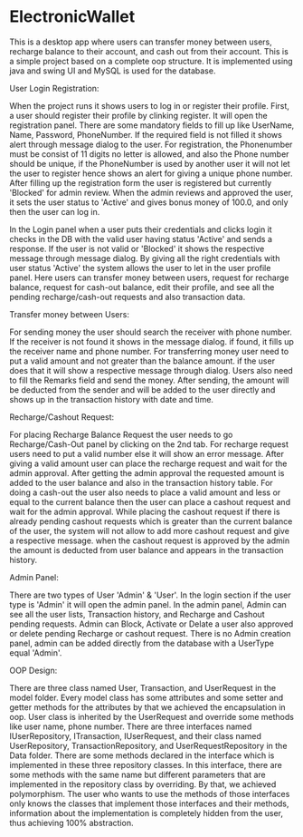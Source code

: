 # ElectronicWallet 
This is a desktop app where users can transfer money between users, recharge balance to their account, and cash out from their account. This is a simple project based on a complete oop
structure. It is implemented using java and swing UI and MySQL is used for the database. 

User Login Registration:

When the project runs it shows users to log in or register their profile. First, a user should register their profile by clinking register. It will open the registration panel. There are some mandatory fields to fill up like UserName, Name, Password, PhoneNumber. If the required field is not filled it shows alert through message dialog to the user. For registration, the Phonenumber must be consist of 11 digits no letter is allowed, and also the Phone number should be unique, if the PhoneNumber is used by another user it will not let the user to register hence shows an alert for giving a unique phone number. After filling up the registration form the user is registered but currently 'Blocked' for admin review. When the admin reviews and approved the user, it sets the user status to 'Active' and gives bonus money of 100.0, and only then the user can log in.

In the Login panel when a user puts their credentials and clicks login it checks in the DB with the valid user having status 'Active' and sends a response. If the user is not valid or 'Blocked' it shows the respective message through message dialog. By giving all the right credentials with user status 'Active' the system allows the user to let in the user profile panel. Here users can transfer money between users, request for recharge balance, request for cash-out balance, edit their profile, and see all the pending recharge/cash-out requests and also transaction data.

Transfer money between Users:

For sending money the user should search the receiver with phone number. If the receiver is not found it shows in the message dialog. if found, it fills up the receiver name and phone number. For transferring money user need to put a valid amount and not greater than the balance amount. if the user does that it will show a respective message through dialog. Users also need to fill the Remarks field and send the money. After sending, the amount will be deducted from the sender and will be added to the user directly and shows up in the transaction history with date and time.

Recharge/Cashout Request:

For placing Recharge Balance Request the user needs to go Recharge/Cash-Out panel by clicking on the 2nd tab. For recharge request users need to put a valid number else it will show an error message. After giving a valid amount user can place the recharge request and wait for the admin approval. After getting the admin approval the requested amount is added to the user balance and also in the transaction history table. For doing a cash-out the user also needs to place a valid amount and less or equal to the current balance then the user can place a cashout request and wait for the admin approval. While placing the cashout request if there is already pending cashout requests which is greater than the current balance of the user, the system will not allow to add more cashout request and give a respective message. when the cashout request is approved by the admin the amount is deducted from user balance and appears in the transaction history.

Admin Panel:

There are two types of User 'Admin' & 'User'. In the login section if the user type is 'Admin' it will open the admin panel. In the admin panel, Admin can see all the user lists, Transaction history, and Recharge and Cashout pending requests. Admin can Block, Activate or Delate a user also approved or delete pending Recharge or cashout request. There is no Admin creation panel, admin can be added directly from the database with a UserType equal 'Admin'.

OOP Design: 

There are three class named User, Transaction, and UserRequest in the model folder. Every model class has some attributes and some setter and getter methods for the attributes by that we achieved the encapsulation in oop. User class is inherited by the UserRequest and override some methods like user name, phone number. There are three interfaces named IUserRepository, ITransaction, IUserRequest, and their class named UserRepository, TransactionRepository, and UserRequestRepository in the Data folder. There are some methods declared in the interface which is implemented in these three repository classes. In this interface, there are some methods with the same name but different parameters that are implemented in the repository class by overriding. By that, we achieved polymorphism. The user who wants to use the methods of those interfaces only knows the classes that implement those interfaces and their methods, information about the implementation is completely hidden from the user, thus achieving 100% abstraction.


